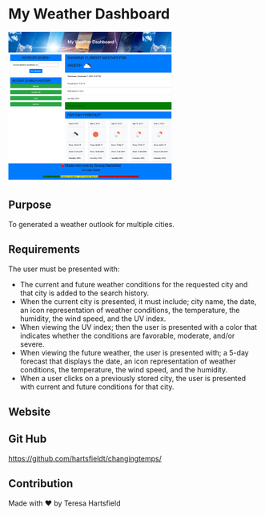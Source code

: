 # My Weather Dashboard

<img src="./assets/images/weatherapp.png" alt="screenshot of weather dashboard" height="300px"/>

## Purpose

To generated a weather outlook for multiple cities.

## Requirements

The user must be presented with:

- The current and future weather conditions for the requested city and that city is added to the search history.
- When the current city is presented, it must include; city name, the date, an icon representation of weather conditions, the temperature, the humidity, the wind speed, and the UV index.
- When viewing the UV index; then the user is presented with a color that indicates whether the conditions are favorable, moderate, and/or severe.
- When viewing the future weather, the user is presented with; a 5-day forecast that displays the date, an icon representation of weather conditions, the temperature, the wind speed, and the humidity.
- When a user clicks on a previously stored city, the user is presented with current and future conditions for that city.

## Website

## Git Hub

https://github.com/hartsfieldt/changingtemps/

## Contribution

Made with ❤️ by Teresa Hartsfield
